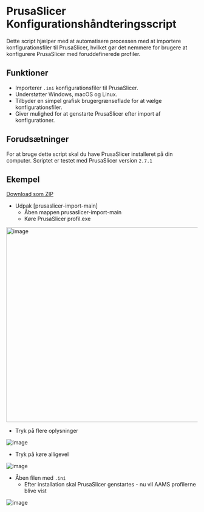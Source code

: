 # PrusaSlicer Konfigurationshåndteringsscript

Dette script hjælper med at automatisere processen med at importere konfigurationsfiler til PrusaSlicer, hvilket gør det nemmere for brugere at konfigurere PrusaSlicer med foruddefinerede profiler.

## Funktioner

- Importerer `.ini` konfigurationsfiler til PrusaSlicer.
- Understøtter Windows, macOS og Linux.
- Tilbyder en simpel grafisk brugergrænseflade for at vælge konfigurationsfiler.
- Giver mulighed for at genstarte PrusaSlicer efter import af konfigurationer.

## Forudsætninger

For at bruge dette script skal du have PrusaSlicer installeret på din computer. Scriptet er testet med PrusaSlicer version `2.7.1`

## Ekempel
[Download som ZIP](https://github.com/Respawnedx/prusaslicer-import/archive/refs/heads/main.zip)

  - Udpak [prusaslicer-import-main]
    - Åben mappen prusaslicer-import-main
    - Køre PrusaSlicer profil.exe

<img width="512" alt="image" src="https://github.com/Respawnedx/prusaslicer-import/assets/96349345/68427b14-c2d3-4966-a2e4-cf4f174c1481">

  - Tryk på flere oplysninger

![image](https://github.com/Respawnedx/prusaslicer-import/assets/96349345/5434a46e-29ad-4d1e-93cb-f8848b7c6d08)

  - Tryk på køre alligevel

![image](https://github.com/Respawnedx/prusaslicer-import/assets/96349345/14639a44-4b54-4569-b4b2-0b1c40e3705e)

  - Åben filen med `.ini`
    - Efter installation skal PrusaSlicer genstartes - nu vil AAMS profilerne blive vist

![image](https://github.com/Respawnedx/prusaslicer-import/assets/96349345/f6a753fb-3bc2-4deb-894a-2ebab8af666e)

